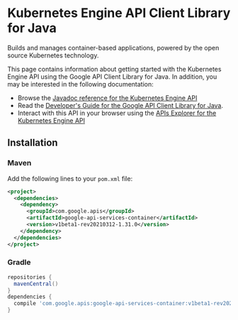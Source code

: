 # Kubernetes Engine API Client Library for Java

Builds and manages container-based applications, powered by the open source Kubernetes technology.

This page contains information about getting started with the Kubernetes Engine API
using the Google API Client Library for Java. In addition, you may be interested
in the following documentation:

* Browse the [Javadoc reference for the Kubernetes Engine API][javadoc]
* Read the [Developer's Guide for the Google API Client Library for Java][google-api-client].
* Interact with this API in your browser using the [APIs Explorer for the Kubernetes Engine API][api-explorer]

## Installation

### Maven

Add the following lines to your `pom.xml` file:

```xml
<project>
  <dependencies>
    <dependency>
      <groupId>com.google.apis</groupId>
      <artifactId>google-api-services-container</artifactId>
      <version>v1beta1-rev20210312-1.31.0</version>
    </dependency>
  </dependencies>
</project>
```

### Gradle

```gradle
repositories {
  mavenCentral()
}
dependencies {
  compile 'com.google.apis:google-api-services-container:v1beta1-rev20210312-1.31.0'
}
```

[javadoc]: https://googleapis.dev/java/google-api-services-container/latest/index.html
[google-api-client]: https://github.com/googleapis/google-api-java-client/
[api-explorer]: https://developers.google.com/apis-explorer/#p/container/v1/
